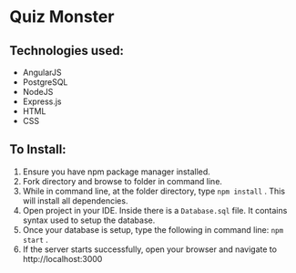 # Quiz Monster

## Technologies used:

- AngularJS
- PostgreSQL
- NodeJS
- Express.js
- HTML
- CSS

## To Install:

1. Ensure you have npm package manager installed.
2. Fork directory and browse to folder in command line.
3. While in command line, at the folder directory, type ```npm install``` . This will install all dependencies.
4. Open project in your IDE. Inside there is a ```Database.sql``` file. It contains syntax used to setup the database.
5. Once your database is setup, type the following in command line: ```npm start``` .
6. If the server starts successfully, open your browser and navigate to http://localhost:3000
